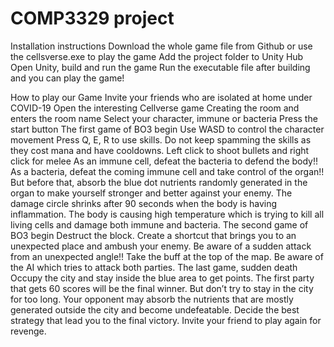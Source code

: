 # COMP3329 project

Installation instructions
Download the whole game file from Github or use the cellsverse.exe to play the game
Add the project folder to Unity Hub
Open Unity, build and run the game
Run the executable file after building and you can play the game!

How to play our Game
Invite your friends who are isolated at home under COVID-19
Open the interesting Cellverse game
Creating the room and enters the room name
Select your character, immune or bacteria
Press the start button
The first game of BO3 begin
Use WASD to control the character movement
Press Q, E, R to use skills. Do not keep spamming the skills as they cost mana and have cooldowns.
Left click to shoot bullets and right click for melee
As an immune cell, defeat the bacteria to defend the body!!
As a bacteria, defeat the coming immune cell and take control of the organ!!
But before that, absorb the blue dot nutrients randomly generated in the organ to make yourself stronger and better against your enemy.
The damage circle shrinks after 90 seconds when the body is having inflammation. The body is causing high temperature which is trying to kill all living cells and damage both immune and bacteria.
The second game of BO3 begin
Destruct the block. Create a shortcut that brings you to an unexpected place and ambush your enemy. Be aware of a sudden attack from an unexpected angle!!
Take the buff at the top of the map. Be aware of the AI which tries to attack both parties. 
The last game, sudden death
Occupy the city and stay inside the blue area to get points. The first party that gets 60 scores will be the final winner.
But don’t try to stay in the city for too long. Your opponent may absorb the nutrients that are mostly generated outside the city and become undefeatable. Decide the best strategy that lead you to the final victory.
Invite your friend to play again for revenge. 
